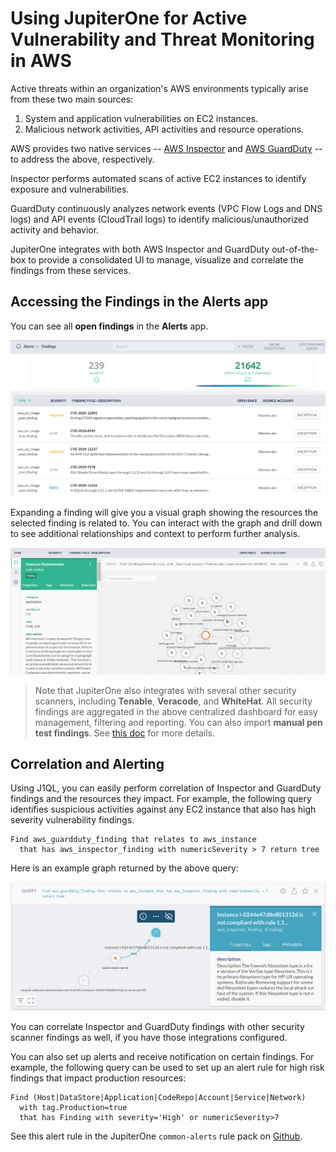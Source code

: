 # Using JupiterOne for Active Vulnerability and Threat Monitoring in AWS

Active threats within an organization's AWS environments typically arise from these two main sources:

1. System and application vulnerabilities on EC2 instances.
2. Malicious network activities, API activities and resource operations.

AWS provides two native services -- [AWS Inspector](https://docs.aws.amazon.com/inspector/latest/userguide/index.html) and [AWS GuardDuty](https://docs.aws.amazon.com/guardduty/latest/ug/what-is-guardduty.html) -- to address the above, respectively.

Inspector performs automated scans of active EC2 instances to identify exposure and vulnerabilities.

GuardDuty continuously analyzes network events (VPC Flow Logs and DNS logs) and API events (CloudTrail logs) to identify malicious/unauthorized activity and behavior.

JupiterOne integrates with both AWS Inspector and GuardDuty out-of-the-box to provide a consolidated UI to manage, visualize and correlate the findings from these services.

## Accessing the Findings in the Alerts app

You can see all **open findings** in the **Alerts** app.

![alerts-findings](../../assets/alerts-findings-grid.png)

Expanding a finding will give you a visual graph showing the resources the selected finding is related to. You can interact with the graph and drill down to see additional relationships and context to perform further analysis.

![alerts-findings](../../assets/alerts-findings-graph.png)

> Note that JupiterOne also integrates with several other security scanners, including **Tenable**, **Veracode**, and **WhiteHat**. All security findings are aggregated in the above centralized dashboard for easy management, filtering and reporting. You can also import **manual pen test findings**. See [this doc](../../Security-Operations/secops-artifacts-in-j1.md)
> for more details.

## Correlation and Alerting

Using J1QL, you can easily perform correlation of Inspector and GuardDuty findings and the resources they impact. For example, the following query identifies suspicious activities against any EC2 instance that also has high severity vulnerability findings.

```j1ql
Find aws_guardduty_finding that relates to aws_instance
  that has aws_inspector_finding with numericSeverity > 7 return tree
```

Here is an example graph returned by the above query:

![guardduty-inspector-finding-correlation](../../assets/graph-guardduty-inspector-finding-correlation.png)

You can correlate Inspector and GuardDuty findings with other security scanner findings as well, if you have those integrations configured.

You can also set up alerts and receive notification on certain findings. For example, the following query can be used to set up an alert rule for high risk findings that impact production resources:

```j1ql
Find (Host|DataStore|Application|CodeRepo|Account|Service|Network)
  with tag.Production=true
  that has Finding with severity='High' or numericSeverity>7
```

See this alert rule in the JupiterOne `common-alerts` rule pack on [Github](https://github.com/JupiterOne/jupiterone-alert-rules/blob/master/rule-packs/common-alerts.json).
